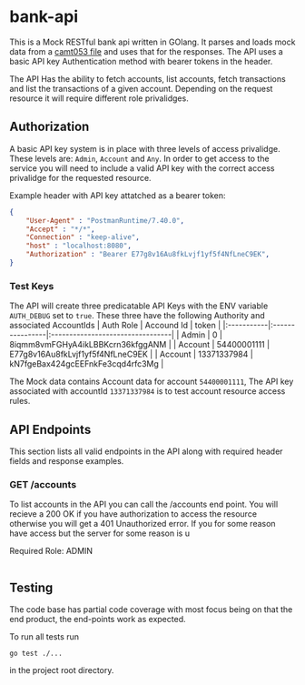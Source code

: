# bank-api
 This is a Mock RESTful bank api written in GOlang. It parses and loads mock data from a [camt053 file](https://www.sepaforcorporates.com/swift-for-corporates/a-practical-guide-to-the-bank-statement-camt-053-format/) and uses that for the responses. The API uses a basic API key Authentication method with bearer tokens in the header.

The API Has the ability to fetch accounts, list accounts, fetch transactions and list the transactions of a given account. Depending on the request resource it will require different role privalidges. 

## Authorization
A basic API key system is in place with three levels of access privalidge. These levels are: `Admin`, `Account` and `Any`.
In order to get access to the service you will need to include a valid API key with the correct access privalidge for the requested resource. 

Example header with API key attatched as a bearer token:
```json
{
    "User-Agent" : "PostmanRuntime/7.40.0",
    "Accept" : "*/*",
    "Connection" : "keep-alive",
    "host" : "localhost:8080",
    "Authorization" : "Bearer E77g8v16Au8fkLvjf1yf5f4NfLneC9EK",
}
```

### Test Keys
The API will create three predicatable API Keys with the ENV variable `AUTH_DEBUG` set to `true`.
These three have the following Authority and associated AccountIds
| Auth Role  | Accound Id      | token                            |
|:-----------|:----------------|:---------------------------------|
| Admin      | 0               | 8iqmm8vmFGHyA4ikLBBKcrn36kfggANM |
| Account    | 54400001111     | E77g8v16Au8fkLvjf1yf5f4NfLneC9EK |
| Account    | 13371337984     | kN7fgeBax424gcEEFnkFe3cqd4rfc3Mg |

The Mock data contains Account data for account `54400001111`, The API key associated with accountId `13371337984` is to test account resource access rules.

## API Endpoints
This section lists all valid endpoints in the API along with required header fields and response examples.
### GET /accounts
To list accounts in the API you can call the /accounts end point. You will recieve a 200 OK if you have authorization to access the resource otherwise you will get a 401 Unauthorized error. If you for some reason have access but the server for some reason is u

Required Role: ADMIN


```
```

## Testing
The code base has partial code coverage with most focus being on that the end product, the end-points work as expected.

To run all tests run 
```cli
go test ./...
```
in the project root directory.